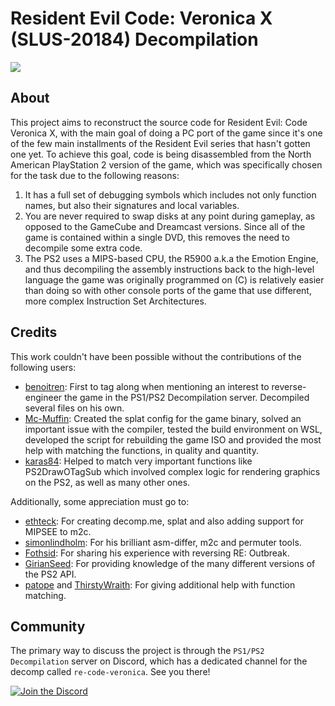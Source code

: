 # Resident Evil Code: Veronica X (SLUS-20184) Decompilation

<img src="https://i.imgur.com/xj2ujPy.jpeg"/>

## About

This project aims to reconstruct the source code for Resident Evil: Code Veronica X, with the main goal of doing a PC port of the game since it's one of the few main installments of the Resident Evil series that hasn't gotten one yet. To achieve this goal, code is being disassembled from the North American PlayStation 2 version of the game, which was specifically chosen for the task due to the following reasons:

1) It has a full set of debugging symbols which includes not only function names, but also their signatures and local variables.
2) You are never required to swap disks at any point during gameplay, as opposed to the GameCube and Dreamcast versions. Since all of the game is contained within a single DVD, this removes the need to decompile some extra code.  
3) The PS2 uses a MIPS-based CPU, the R5900 a.k.a the Emotion Engine, and thus decompiling the assembly instructions back to the high-level language the game was originally programmed on (C) is relatively easier than doing so with other console ports of the game that use different, more complex Instruction Set Architectures.

## Credits

This work couldn't have been possible without the contributions of the following users:

* [benoitren](https://git.sr.ht/~benoitren): First to tag along when mentioning an interest to reverse-engineer the game in the PS1/PS2 Decompilation server. Decompiled several files on his own.
* [Mc-Muffin](https://github.com/Mc-Muffin): Created the splat config for the game binary, solved an important issue with the compiler, tested the build environment on WSL, developed the script for rebuilding the game ISO and provided the most help with matching the functions, in quality and quantity.   
* [karas84](https://github.com/karas84): Helped to match very important functions like PS2DrawOTagSub which involved complex logic for rendering graphics on the PS2, as well as many other ones.

Additionally, some appreciation must go to:

* [ethteck](https://github.com/ethteck): For creating decomp.me, splat and also adding support for MIPSEE to m2c.
* [simonlindholm](https://github.com/simonlindholm): For his brilliant asm-differ, m2c and permuter tools.
* [Fothsid](https://github.com/Fothsid): For sharing his experience with reversing RE: Outbreak. 
* [GirianSeed](https://github.com/GirianSeed): For providing knowledge of the many different versions of the PS2 API.
* [patope](https://github.com/patope) and [ThirstyWraith](https://github.com/ThirstyWraith): For giving additional help with function matching.

## Community

The primary way to discuss the project is through the `PS1/PS2 Decompilation` server on Discord, which has a dedicated channel for the decomp called `re-code-veronica`. See you there!

[![Join the Discord](https://dcbadge.limes.pink/api/server/https://discord.gg/tch8h5Vw8E)](https://discord.gg/https://discord.gg/tch8h5Vw8E)
